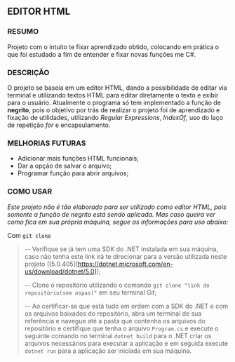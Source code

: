 ## EDITOR HTML

### RESUMO

Projeto com o intuito te fixar aprendizado obtido, colocando em prática o que foi estudado a fim de entender e fixar novas funções me C#.

### DESCRIÇÃO

O projeto se baseia em um editor HTML, dando a possibilidade de editar via terminal e utilizando textos HTML para editar diretamente o texto e exibir para o usuário. Atualmente o programa só tem implementado a função de **negrito**, pois o objetivo por trás de realizar o projeto foi de aprendizado e fixação de utilidades, utilizando *Regular Expressions*, *IndexOf*, uso do laço de repetição *for* e encapsulamento.

### MELHORIAS FUTURAS

* Adicionar mais funções HTML funcionais;
* Dar a opção de salvar o arquivo;
* Programar função para abrir arquivos;

### COMO USAR

*Este projeto não é tão elaborado para ser utilizado como editor HTML, pois somente a função de negrito está sendo aplicada. Mas caso queira ver como fica em sua própria máquina, segue as informações para uso abaixo:*

Com ```git clone```

> -- Verifique se já tem uma SDK do .NET instalada em sua máquina, caso não tenha este link irá te direcionar para a versão utilizada neste projeto ([5.0.405][https://dotnet.microsoft.com/en-us/download/dotnet/5.0]);
>
> -- Clone o repositório utilizando o comando ```git clone "link do repositório(sem aspas)"``` em seu terminal Git;
>
> -- Ao certificar-se que está tudo em ordem com a SDK do .NET e com os arquivos baixados do repositório, abra um terminal de sua referência e navegue até a pasta que contenha os arquivos do repositório e certifique que tenha o arquivo ```Program.cs``` e execute o seguinte comando no terminal ```dotnet build``` para o .NET criar os arquivos necessários para executar a aplicação e em seguida execute ```dotnet run``` para a aplicação ser iniciada em sua máquina.
